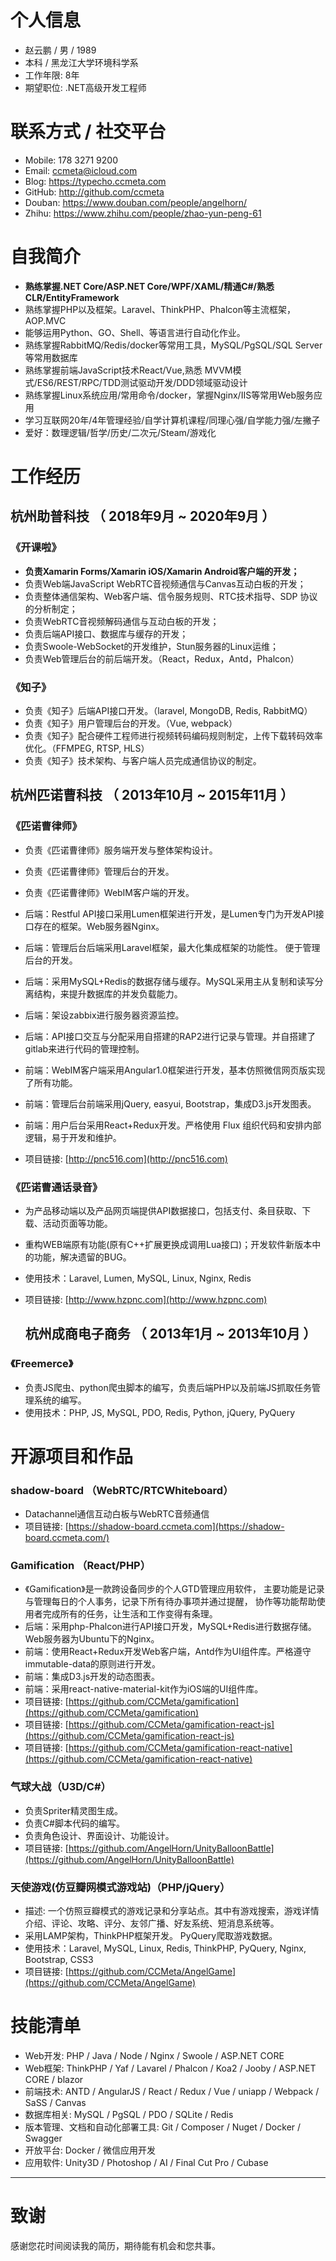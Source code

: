 
# 个人信息
 - 赵云鹏 / 男 / 1989 
 - 本科 / 黑龙江大学环境科学系 
 - 工作年限: 8年
 - 期望职位: .NET高级开发工程师
# 联系方式 / 社交平台
- Mobile: 178 3271 9200 
- Email: ccmeta@icloud.com
- Blog: https://typecho.ccmeta.com
- GitHub: http://github.com/ccmeta
- Douban: https://www.douban.com/people/angelhorn/
- Zhihu: https://www.zhihu.com/people/zhao-yun-peng-61
# 自我简介
- **熟练掌握.NET Core/ASP.NET Core/WPF/XAML/精通C#/熟悉CLR/EntityFramework**
- 熟练掌握PHP以及框架。Laravel、ThinkPHP、Phalcon等主流框架，AOP.MVC
- 能够运用Python、GO、Shell、等语言进行自动化作业。
- 熟练掌握RabbitMQ/Redis/docker等常用工具，MySQL/PgSQL/SQL Server等常用数据库
- 熟练掌握前端JavaScript技术React/Vue,熟悉 MVVM模式/ES6/REST/RPC/TDD测试驱动开发/DDD领域驱动设计
- 熟练掌握Linux系统应用/常用命令/docker，掌握Nginx/IIS等常用Web服务应用
- 学习互联网20年/4年管理经验/自学计算机课程/同理心强/自学能力强/左撇子
- 爱好：数理逻辑/哲学/历史/二次元/Steam/游戏化

# 工作经历

## 杭州助普科技 （ 2018年9月 ~ 2020年9月 ）

### 《开课啦》 
- **负责Xamarin Forms/Xamarin iOS/Xamarin Android客户端的开发；**
- 负责Web端JavaScript WebRTC音视频通信与Canvas互动白板的开发；
- 负责整体通信架构、Web客户端、信令服务规则、RTC技术指导、SDP 协议的分析制定；
- 负责WebRTC音视频解码通信与互动白板的开发；
- 负责后端API接口、数据库与缓存的开发；
- 负责Swoole-WebSocket的开发维护，Stun服务器的Linux运维；
- 负责Web管理后台的前后端开发。（React，Redux，Antd，Phalcon）

### 《知子》 
- 负责《知子》后端API接口开发。（laravel, MongoDB, Redis, RabbitMQ）
- 负责《知子》用户管理后台的开发。（Vue, webpack）
- 负责《知子》配合硬件工程师进行视频转码编码规则制定，上传下载转码效率优化。（FFMPEG, RTSP, HLS）
- 负责《知子》技术架构、与客户端人员完成通信协议的制定。

  
## 杭州匹诺曹科技 （ 2013年10月 ~ 2015年11月 ）

### 《匹诺曹律师》 
- 负责《匹诺曹律师》服务端开发与整体架构设计。 
- 负责《匹诺曹律师》管理后台的开发。 
- 负责《匹诺曹律师》WebIM客户端的开发。 

- 后端：Restful API接口采用Lumen框架进行开发，是Lumen专门为开发API接口存在的框架。Web服务器Nginx。 
- 后端：管理后台后端采用Laravel框架，最大化集成框架的功能性。 便于管理后台的开发。 
- 后端：采用MySQL+Redis的数据存储与缓存。MySQL采用主从复制和读写分离结构，来提升数据库的并发负载能力。 
- 后端：架设zabbix进行服务器资源监控。 
- 后端：API接口交互与分配采用自搭建的RAP2进行记录与管理。并自搭建了gitlab来进行代码的管理控制。 
- 前端：WebIM客户端采用Angular1.0框架进行开发，基本仿照微信网页版实现了所有功能。 
- 前端：管理后台前端采用jQuery, easyui, Bootstrap，集成D3.js开发图表。 
- 前端：用户后台采用React+Redux开发。严格使用 Flux 组织代码和安排内部逻辑，易于开发和维护。  
- 项目链接: [http://pnc516.com](http://pnc516.com)
### 《匹诺曹通话录音》
- 为产品移动端以及产品网页端提供API数据接口，包括支付、条目获取、下载、活动页面等功能。 
- 重构WEB端原有功能(原有C++扩展更换成调用Lua接口)；开发软件新版本中的功能，解决遗留的BUG。
- 使用技术：Laravel, Lumen, MySQL, Linux, Nginx, Redis
- 项目链接: [http://www.hzpnc.com](http://www.hzpnc.com)

  ## 杭州成商电子商务 （ 2013年1月 ~ 2013年10月 ）
### 《Freemerce》
- 负责JS爬虫、python爬虫脚本的编写，负责后端PHP以及前端JS抓取任务管理系统的编写。
- 使用技术：PHP, JS, MySQL, PDO, Redis, Python, jQuery, PyQuery

# 开源项目和作品
### shadow-board （WebRTC/RTCWhiteboard）
-  Datachannel通信互动白板与WebRTC音频通信
- 项目链接:  [https://shadow-board.ccmeta.com](https://shadow-board.ccmeta.com/)
### Gamification （React/PHP）
- 《Gamification》是一款跨设备同步的个人GTD管理应用软件， 主要功能是记录与管理每日的个人事务，记录下所有待办事项并通过提醒， 协作等功能帮助使用者完成所有的任务，让生活和工作变得有条理。 
- 后端：采用php-Phalcon进行API接口开发，MySQL+Redis进行数据存储。Web服务器为Ubuntu下的Nginx。 
- 前端：使用React+Redux开发Web客户端，Antd作为UI组件库。严格遵守immutable-data的原则进行开发。 
- 前端：集成D3.js开发的动态图表。 
- 前端：采用react-native-material-kit作为iOS端的UI组件库。
- 项目链接:  [https://github.com/CCMeta/gamification](https://github.com/CCMeta/gamification)
- 项目链接:  [https://github.com/CCMeta/gamification-react-js](https://github.com/CCMeta/gamification-react-js)
- 项目链接:  [https://github.com/CCMeta/gamification-react-native](https://github.com/CCMeta/gamification-react-native)
### 气球大战（U3D/C#） 
- 负责Spriter精灵图生成。 
- 负责C#脚本代码的编写。 
- 负责角色设计、界面设计、功能设计。 
- 项目链接:  [https://github.com/AngelHorn/UnityBalloonBattle](https://github.com/AngelHorn/UnityBalloonBattle)
### 天使游戏(仿豆瓣网模式游戏站)（PHP/jQuery）
- 描述: 一个仿照豆瓣模式的游戏记录和分享站点。其中有游戏搜索，游戏详情介绍、评论、攻略、评分、友邻广播、好友系统、短消息系统等。
- 采用LAMP架构，ThinkPHP框架开发。 PyQuery爬取游戏数据。
- 使用技术：Laravel, MySQL, Linux, Redis, ThinkPHP, PyQuery, Nginx, Bootstrap, CSS3
- 项目链接:  [https://github.com/CCMeta/AngelGame](https://github.com/CCMeta/AngelGame)

# 技能清单

- Web开发: PHP / Java / Node / Nginx / Swoole / ASP.NET CORE
- Web框架: ThinkPHP / Yaf / Lavarel / Phalcon / Koa2 / Jooby / ASP.NET CORE / blazor
- 前端技术: ANTD / AngularJS / React / Redux / Vue / uniapp / Webpack / SaSS / Canvas
- 数据库相关: MySQL / PgSQL / PDO / SQLite / Redis
- 版本管理、文档和自动化部署工具: Git / Composer / Nuget / Docker / Swagger
- 开放平台: Docker / 微信应用开发
- 应用软件: Unity3D / Photoshop / AI / Final Cut Pro / Cubase
      
---      
# 致谢
感谢您花时间阅读我的简历，期待能有机会和您共事。
      
